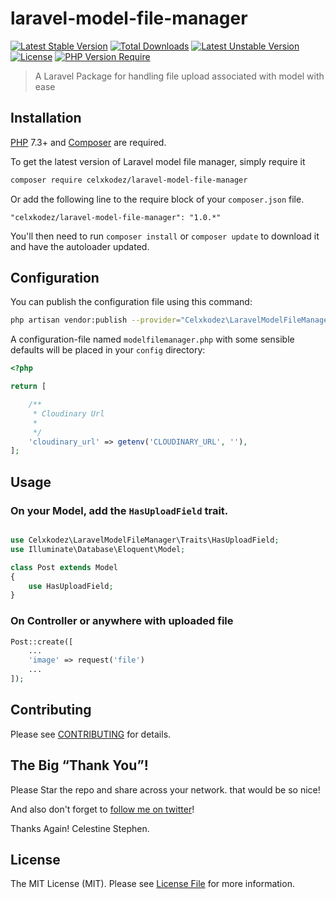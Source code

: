 # laravel-model-file-manager

[![Latest Stable Version](http://poser.pugx.org/celxkodez/laravel-model-file-manager/v)](https://packagist.org/packages/celxkodez/laravel-model-file-manager) 
[![Total Downloads](http://poser.pugx.org/celxkodez/laravel-model-file-manager/downloads)](https://packagist.org/packages/celxkodez/laravel-model-file-manager) 
[![Latest Unstable Version](http://poser.pugx.org/celxkodez/laravel-model-file-manager/v/unstable)](https://packagist.org/packages/celxkodez/laravel-model-file-manager) 
[![License](http://poser.pugx.org/celxkodez/laravel-model-file-manager/license)](https://packagist.org/packages/celxkodez/laravel-model-file-manager) 
[![PHP Version Require](http://poser.pugx.org/celxkodez/laravel-model-file-manager/require/php)](https://packagist.org/packages/celxkodez/laravel-model-file-manager)

> A Laravel Package for handling file upload associated with model with ease

## Installation

[PHP](https://php.net) 7.3+ and [Composer](https://getcomposer.org) are required.

To get the latest version of Laravel model file manager, simply require it

```bash
composer require celxkodez/laravel-model-file-manager
```

Or add the following line to the require block of your `composer.json` file.

```
"celxkodez/laravel-model-file-manager": "1.0.*"
```

You'll then need to run `composer install` or `composer update` to download it and have the autoloader updated.

## Configuration

You can publish the configuration file using this command:

```bash
php artisan vendor:publish --provider="Celxkodez\LaravelModelFileManager\LaravelModelFileManagerServiceProvider"
```

A configuration-file named `modelfilemanager.php` with some sensible defaults will be placed in your `config` directory:

```php
<?php

return [

    /**
     * Cloudinary Url
     *
     */
    'cloudinary_url' => getenv('CLOUDINARY_URL', ''),
];
```

## Usage

### On your Model, add the ``HasUploadField`` trait.

```php

use Celxkodez\LaravelModelFileManager\Traits\HasUploadField;
use Illuminate\Database\Eloquent\Model;

class Post extends Model
{
    use HasUploadField;
}
```

### On Controller or anywhere with uploaded file

```php
Post::create([
    ...
    'image' => request('file')
    ...
]);
```

## Contributing

Please see [CONTRIBUTING](CONTRIBUTING.md) for details.

## The Big “Thank You”!

Please Star the repo and share across your network. that would be so nice!

And also don't forget to [follow me on twitter](https://twitter.com/mr_celx)!

Thanks Again!
Celestine Stephen.

## License

The MIT License (MIT). Please see [License File](LICENSE.md) for more information.

